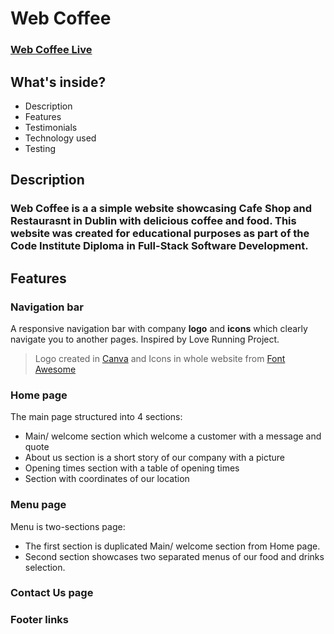 # Web Coffee



### [Web Coffee Live](https://nil1143.github.io/p1-ci/)

## What's inside?
 
- Description
- Features
- Testimonials
- Technology used
- Testing


## **Description**

### Web Coffee  is a a simple website showcasing Cafe Shop and Restaurasnt in Dublin with delicious coffee and food. This website was created for educational purposes as part of the Code Institute Diploma in Full-Stack Software Development. 

## **Features**

### **Navigation bar**
A responsive navigation bar with company **logo** and **icons** which clearly navigate you to another pages. Inspired by Love Running Project. 
> Logo created in [Canva](https://canva.com/) and Icons in whole website from [Font Awesome](https://fontawesome.com)


### **Home page**
The main page structured into 4 sections:
- Main/ welcome section which welcome a customer with a message and quote
- About us section is a short story of our company with a picture
- Opening times section with a table of opening times 
- Section with coordinates of our location
### **Menu page**
Menu is two-sections page:
- The first section is duplicated Main/ welcome section from Home page.
- Second section showcases two separated menus of our food and drinks selection.
### **Contact Us page**

### Footer links